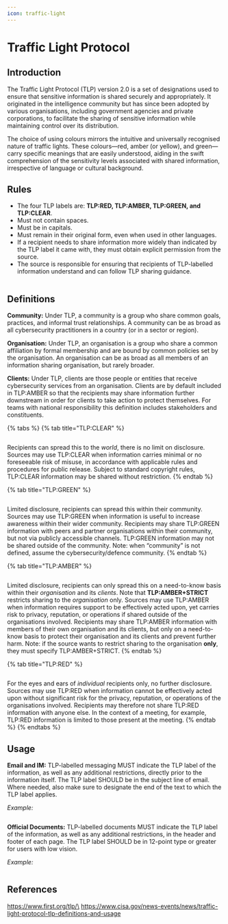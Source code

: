 ```yaml
---
icon: traffic-light
---
```


# Traffic Light Protocol

## Introduction <a href="#introduction" id="introduction"></a>

The Traffic Light Protocol (TLP) version 2.0 is a set of designations used to ensure that sensitive information is shared securely and appropriately. It originated in the intelligence community but has since been adopted by various organisations, including government agencies and private corporations, to facilitate the sharing of sensitive information while maintaining control over its distribution.

The choice of using colours mirrors the intuitive and universally recognised nature of traffic lights. These colours—red, amber (or yellow), and green—carry specific meanings that are easily understood, aiding in the swift comprehension of the sensitivity levels associated with shared information, irrespective of language or cultural background.

## Rules <a href="#rules" id="rules"></a>

* The four TLP labels are: **TLP:RED, TLP:AMBER, TLP:GREEN, and TLP:CLEAR**.
* Must not contain spaces.
* Must be in capitals.
* Must remain in their original form, even when used in other languages.
* If a recipient needs to share information more widely than indicated by the TLP label it came with, they must obtain explicit permission from the source.
* The source is responsible for ensuring that recipients of TLP-labelled information understand and can follow TLP sharing guidance.

<figure><img src="../.gitbook/assets/image (8).png" alt=""><figcaption></figcaption></figure>

## Definitions <a href="#definitions" id="definitions"></a>

**Community:** Under TLP, a community is a group who share common goals, practices, and informal trust relationships. A community can be as broad as all cybersecurity practitioners in a country (or in a sector or region).

**Organisation:** Under TLP, an organisation is a group who share a common affiliation by formal membership and are bound by common policies set by the organisation. An organisation can be as broad as all members of an information sharing organisation, but rarely broader.

**Clients:** Under TLP, clients are those people or entities that receive cybersecurity services from an organisation. Clients are by default included in TLP:AMBER so that the recipients may share information further downstream in order for clients to take action to protect themselves. For teams with national responsibility this definition includes stakeholders and constituents.

{% tabs %}
{% tab title="TLP:CLEAR" %}
<div align="left">

<figure><img src="../.gitbook/assets/image (2).png" alt=""><figcaption></figcaption></figure>

</div>

Recipients can spread this to the _world_, there is no limit on disclosure. Sources may use TLP:CLEAR when information carries minimal or no foreseeable risk of misuse, in accordance with applicable rules and procedures for public release. Subject to standard copyright rules, TLP:CLEAR information may be shared without restriction.&#x20;
{% endtab %}

{% tab title="TLP:GREEN" %}
<figure><img src="../.gitbook/assets/image (3).png" alt=""><figcaption></figcaption></figure>

Limited disclosure, recipients can spread this within their community. Sources may use TLP:GREEN when information is useful to increase awareness within their wider community. Recipients may share TLP:GREEN information with peers and partner organisations within their community, but not via publicly accessible channels. TLP:GREEN information may not be shared outside of the community. Note: when “community” is not defined, assume the cybersecurity/defence community.
{% endtab %}

{% tab title="TLP:AMBER" %}
<figure><img src="../.gitbook/assets/image (4).png" alt=""><figcaption></figcaption></figure>

Limited disclosure, recipients can only spread this on a need-to-know basis within their _organisation_ and its _clients_. Note that **TLP:AMBER+STRICT** restricts sharing to the _organisation_ only. Sources may use TLP:AMBER when information requires support to be effectively acted upon, yet carries risk to privacy, reputation, or operations if shared outside of the organisations involved. Recipients may share TLP:AMBER information with members of their own organisation and its clients, but only on a need-to-know basis to protect their organisation and its clients and prevent further harm. Note: if the source wants to restrict sharing to the organisation **only**, they must specify TLP:AMBER+STRICT.
{% endtab %}

{% tab title="TLP:RED" %}
<figure><img src="../.gitbook/assets/image (5).png" alt=""><figcaption></figcaption></figure>

For the eyes and ears of _individual_ recipients only, no further disclosure. Sources may use TLP:RED when information cannot be effectively acted upon without significant risk for the privacy, reputation, or operations of the organisations involved. Recipients may therefore not share TLP:RED information with anyone else. In the context of a meeting, for example, TLP:RED information is limited to those present at the meeting.
{% endtab %}
{% endtabs %}

## Usage <a href="#usage" id="usage"></a>

**Email and IM:** TLP-labelled messaging MUST indicate the TLP label of the information, as well as any additional restrictions, directly prior to the information itself. The TLP label SHOULD be in the subject line of email. Where needed, also make sure to designate the end of the text to which the TLP label applies.

_Example:_

<figure><img src="../.gitbook/assets/image (6).png" alt=""><figcaption></figcaption></figure>

**Official Documents:** TLP-labelled documents MUST indicate the TLP label of the information, as well as any additional restrictions, in the header and footer of each page. The TLP label SHOULD be in 12-point type or greater for users with low vision.

_Example:_

<figure><img src="../.gitbook/assets/image (7).png" alt=""><figcaption></figcaption></figure>

## References <a href="#references" id="references"></a>

https://www.first.org/tlp/\
https://www.cisa.gov/news-events/news/traffic-light-protocol-tlp-definitions-and-usage
